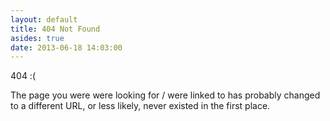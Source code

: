 ```yaml
---
layout: default
title: 404 Not Found
asides: true
date: 2013-06-18 14:03:00
---
```


404 :(

The page you were were looking for / were linked to has probably changed to a different URL, or less likely, never existed in the first place.